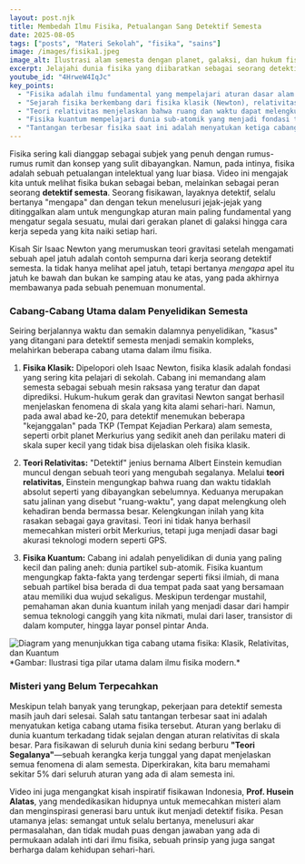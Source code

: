 ```yaml
---
layout: post.njk
title: Membedah Ilmu Fisika, Petualangan Sang Detektif Semesta
date: 2025-08-05
tags: ["posts", "Materi Sekolah", "fisika", "sains"]
image: /images/fisika1.jpeg
image_alt: Ilustrasi alam semesta dengan planet, galaksi, dan hukum fisika
excerpt: Jelajahi dunia fisika yang diibaratkan sebagai seorang detektif yang mengungkap misteri alam semesta, mulai dari fisika klasik Newton, relativitas Einstein, hingga fisika kuantum yang penuh keajaiban.
youtube_id: "4HrweW4IqJc"
key_points:
  - "Fisika adalah ilmu fundamental yang mempelajari aturan dasar alam semesta, layaknya seorang detektif yang memecahkan misteri."
  - "Sejarah fisika berkembang dari fisika klasik (Newton), relativitas (Einstein), hingga fisika kuantum."
  - "Teori relativitas menjelaskan bahwa ruang dan waktu dapat melengkung oleh gravitasi, yang menjadi dasar teknologi GPS."
  - "Fisika kuantum mempelajari dunia sub-atomik yang menjadi fondasi teknologi modern seperti layar komputer dan laser."
  - "Tantangan terbesar fisika saat ini adalah menyatukan ketiga cabang utama tersebut untuk menciptakan 'Teori Segalanya'."
---
```


Fisika sering kali dianggap sebagai subjek yang penuh dengan rumus-rumus rumit dan konsep yang sulit dibayangkan. Namun, pada intinya, fisika adalah sebuah petualangan intelektual yang luar biasa. Video ini mengajak kita untuk melihat fisika bukan sebagai beban, melainkan sebagai peran seorang **detektif semesta**. Seorang fisikawan, layaknya detektif, selalu bertanya "mengapa" dan dengan tekun menelusuri jejak-jejak yang ditinggalkan alam untuk mengungkap aturan main paling fundamental yang mengatur segala sesuatu, mulai dari gerakan planet di galaksi hingga cara kerja sepeda yang kita naiki setiap hari.

Kisah Sir Isaac Newton yang merumuskan teori gravitasi setelah mengamati sebuah apel jatuh adalah contoh sempurna dari kerja seorang detektif semesta. Ia tidak hanya melihat apel jatuh, tetapi bertanya *mengapa* apel itu jatuh ke bawah dan bukan ke samping atau ke atas, yang pada akhirnya membawanya pada sebuah penemuan monumental.

### Cabang-Cabang Utama dalam Penyelidikan Semesta

Seiring berjalannya waktu dan semakin dalamnya penyelidikan, "kasus" yang ditangani para detektif semesta menjadi semakin kompleks, melahirkan beberapa cabang utama dalam ilmu fisika.

1.  **Fisika Klasik:** Dipelopori oleh Isaac Newton, fisika klasik adalah fondasi yang sering kita pelajari di sekolah. Cabang ini memandang alam semesta sebagai sebuah mesin raksasa yang teratur dan dapat diprediksi. Hukum-hukum gerak dan gravitasi Newton sangat berhasil menjelaskan fenomena di skala yang kita alami sehari-hari. Namun, pada awal abad ke-20, para detektif menemukan beberapa "kejanggalan" pada TKP (Tempat Kejadian Perkara) alam semesta, seperti orbit planet Merkurius yang sedikit aneh dan perilaku materi di skala super kecil yang tidak bisa dijelaskan oleh fisika klasik.

2.  **Teori Relativitas:** "Detektif" jenius bernama Albert Einstein kemudian muncul dengan sebuah teori yang mengubah segalanya. Melalui **teori relativitas**, Einstein mengungkap bahwa ruang dan waktu tidaklah absolut seperti yang dibayangkan sebelumnya. Keduanya merupakan satu jalinan yang disebut "ruang-waktu", yang dapat melengkung oleh kehadiran benda bermassa besar. Kelengkungan inilah yang kita rasakan sebagai gaya gravitasi. Teori ini tidak hanya berhasil memecahkan misteri orbit Merkurius, tetapi juga menjadi dasar bagi akurasi teknologi modern seperti GPS.

3.  **Fisika Kuantum:** Cabang ini adalah penyelidikan di dunia yang paling kecil dan paling aneh: dunia partikel sub-atomik. Fisika kuantum mengungkap fakta-fakta yang terdengar seperti fiksi ilmiah, di mana sebuah partikel bisa berada di dua tempat pada saat yang bersamaan atau memiliki dua wujud sekaligus. Meskipun terdengar mustahil, pemahaman akan dunia kuantum inilah yang menjadi dasar dari hampir semua teknologi canggih yang kita nikmati, mulai dari laser, transistor di dalam komputer, hingga layar ponsel pintar Anda.

<img title="Tiga Pilar Fisika" alt="Diagram yang menunjukkan tiga cabang utama fisika: Klasik, Relativitas, dan Kuantum" src="/images/fisika2.jpeg">
*Gambar: Ilustrasi tiga pilar utama dalam ilmu fisika modern.*

### Misteri yang Belum Terpecahkan

Meskipun telah banyak yang terungkap, pekerjaan para detektif semesta masih jauh dari selesai. Salah satu tantangan terbesar saat ini adalah menyatukan ketiga cabang utama fisika tersebut. Aturan yang berlaku di dunia kuantum terkadang tidak sejalan dengan aturan relativitas di skala besar. Para fisikawan di seluruh dunia kini sedang berburu **"Teori Segalanya"**—sebuah kerangka kerja tunggal yang dapat menjelaskan semua fenomena di alam semesta. Diperkirakan, kita baru memahami sekitar 5% dari seluruh aturan yang ada di alam semesta ini.

Video ini juga mengangkat kisah inspiratif fisikawan Indonesia, **Prof. Husein Alatas**, yang mendedikasikan hidupnya untuk memecahkan misteri alam dan menginspirasi generasi baru untuk ikut menjadi detektif fisika. Pesan utamanya jelas: semangat untuk selalu bertanya, menelusuri akar permasalahan, dan tidak mudah puas dengan jawaban yang ada di permukaan adalah inti dari ilmu fisika, sebuah prinsip yang juga sangat berharga dalam kehidupan sehari-hari.